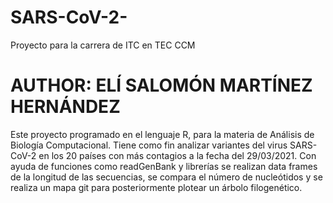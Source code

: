 # SARS-CoV-2-
Proyecto para la carrera de ITC en TEC CCM 
# AUTHOR: ELÍ SALOMÓN MARTÍNEZ HERNÁNDEZ
Este proyecto programado en el lenguaje R, para la materia de Análisis de Biología Computacional. Tiene como fin analizar variantes del virus SARS-CoV-2 en los 20 países con más contagios a la fecha del 29/03/2021. Con ayuda de funciones como readGenBank y librerías se realizan data frames de la longitud de las secuencias, se compara el número de nucleótidos y se realiza un mapa git para posteriormente plotear un árbolo filogenético. 

